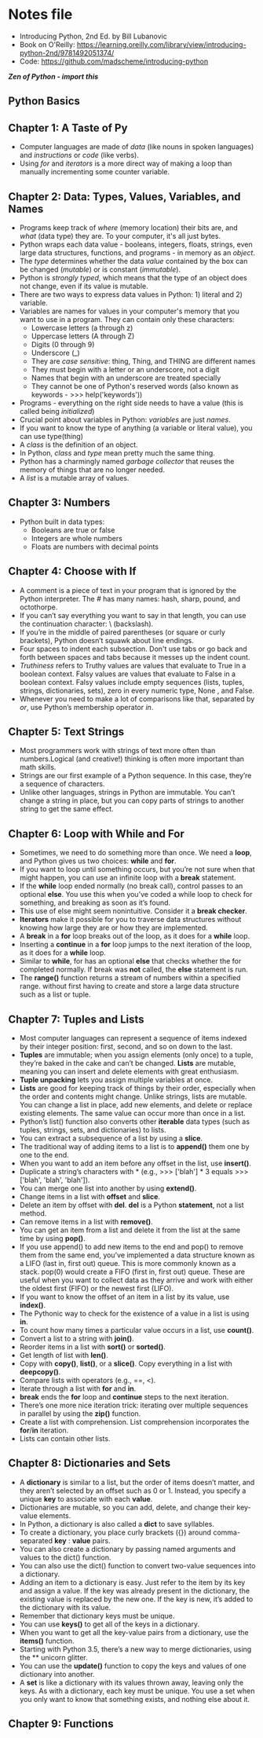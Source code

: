 # Notes file

- Introducing Python, 2nd Ed. by Bill Lubanovic
- Book on O'Reilly: https://learning.oreilly.com/library/view/introducing-python-2nd/9781492051374/
- Code: https://github.com/madscheme/introducing-python

***Zen of Python - import this***

## Python Basics

## Chapter 1: A Taste of Py

- Computer languages are made of *data* (like nouns in spoken languages) and *instructions* or *code* (like verbs).
- Using *for* and *iterators* is a more direct way of making a loop than manually incrementing some counter variable.

## Chapter 2: Data: Types, Values, Variables, and Names

- Programs keep track of *where* (memory location) their bits are, and *what* (data type) they are. To your computer, it's all just bytes.
- Python wraps each data value - booleans, integers, floats, strings, even large data structures, functions, and programs - in memory as an *object*.
- The *type* determines whether the data *value* contained by the box can be changed (*mutable*) or is constant (*immutable*).
- Python is *strongly typed*, which means that the type of an object does not change, even if its value is mutable.
- There are two ways to express data values in Python: 1) literal and 2) variable.
- Variables are names for values in your computer's memory that you want to use in a program. They can contain only these characters:
    - Lowercase letters (a through z)
    - Uppercase letters (A through Z)
    - Digits (0 through 9)
    - Underscore (_)
    - They are *case sensitive*: thing, Thing, and THING are different names
    - They must begin with a letter or an underscore, not a digit
    - Names that begin with an underscore are treated specially
    - They cannot be one of Python's reserved words (also known as keywords - >>> help('keywords'))
- Programs - everything on the right side needs to have a value (this is called being *initialized*)
- Crucial point about variables in Python: *variables* are just *names*.
- If you want to know the type of anything (a variable or literal value), you can use type(thing)
- A *class* is the definition of an object.
- In Python, *class* and *type* mean pretty much the same thing.
- Python has a charmingly named *garbage collector* that reuses the memory of things that are no longer needed.
- A *list* is a mutable array of values.

## Chapter 3: Numbers

- Python built in data types: 
    - Booleans are true or false
    - Integers are whole numbers
    - Floats are numbers with decimal points

## Chapter 4: Choose with If

- A comment is a piece of text in your program that is ignored by the Python interpreter. The *#* has many names: hash, sharp, pound, and octothorpe.
- If you can’t say everything you want to say in that length, you can use the continuation character: \ (backslash).
- If you’re in the middle of paired parentheses (or square or curly brackets), Python doesn’t squawk about line endings.
- Four spaces to indent each subsection. Don't use tabs or go back and forth between spaces and tabs because it messes up the indent count.
- *Truthiness* refers to Truthy values are values that evaluate to True in a boolean context. Falsy values are values that evaluate to False in a boolean context. Falsy values include empty sequences (lists, tuples, strings, dictionaries, sets), zero in every numeric type, None , and False.
- Whenever you need to make a lot of comparisons like that, separated by *or*, use Python’s membership operator *in*.

## Chapter 5: Text Strings

- Most programmers work with strings of text more often than numbers.Logical (and creative!) thinking is often more important than math skills.
- Strings are our first example of a Python sequence. In this case, they’re a sequence of characters.
- Unlike other languages, strings in Python are immutable. You can’t change a string in place, but you can copy parts of strings to another string to get the same effect.

## Chapter 6: Loop with While and For

- Sometimes, we need to do something more than once. We need a **loop**, and Python gives us two choices: **while** and **for**.
- If you want to loop until something occurs, but you’re not sure when that might happen, you can use an infinite loop with a **break** statement.
- If the **while** loop ended normally (no break call), control passes to an optional **else**. You use this when you’ve coded a while loop to check for something, and breaking as soon as it’s found.
- This use of else might seem nonintuitive. Consider it a **break checker**.
- **Iterators** make it possible for you to traverse data structures without knowing how large they are or how they are implemented.
- A **break** in a **for** loop breaks out of the loop, as it does for a **while** loop.
- Inserting a **continue** in a **for** loop jumps to the next iteration of the loop, as it does for a **while** loop.
- Similar to **while**, for has an optional **else** that checks whether the for completed normally. If break was **not** called, the **else** statement is run.
- The **range()** function returns a stream of numbers within a specified range. without first having to create and store a large data structure such as a list or tuple.

## Chapter 7: Tuples and Lists

- Most computer languages can represent a sequence of items indexed by their integer position: first, second, and so on down to the last.
- **Tuples** are immutable; when you assign elements (only once) to a tuple, they’re baked in the cake and can’t be changed. **Lists** are mutable, meaning you can insert and delete elements with great enthusiasm.
- **Tuple unpacking** lets you assign multiple variables at once.
- **Lists** are good for keeping track of things by their order, especially when the order and contents might change. Unlike strings, lists are mutable. You can change a list in place, add new elements, and delete or replace existing elements. The same value can occur more than once in a list.
- Python’s list() function also converts other **iterable** data types (such as tuples, strings, sets, and dictionaries) to lists.
-  You can extract a subsequence of a list by using a **slice**.
- The traditional way of adding items to a list is to **append()** them one by one to the end.
- When you want to add an item before any offset in the list, use **insert()**.
- Duplicate a string’s characters with * (e.g., >>> ['blah'] * 3 equals >>> ['blah', 'blah', 'blah']).
- You can merge one list into another by using **extend()**.
- Change items in a list with **offset** and **slice**.
- Delete an item by offset with **del**. **del** is a Python **statement**, not a list method.
- Can remove items in a list with **remove()**.
- You can get an item from a list and delete it from the list at the same time by using **pop()**.
- If you use append() to add new items to the end and pop() to remove them from the same end, you’ve implemented a data structure known as a LIFO (last in, first out) queue. This is more commonly known as a stack. pop(0) would create a FIFO (first in, first out) queue. These are useful when you want to collect data as they arrive and work with either the oldest first (FIFO) or the newest first (LIFO).
- If you want to know the offset of an item in a list by its value, use **index()**.
- The Pythonic way to check for the existence of a value in a list is using **in**.
- To count how many times a particular value occurs in a list, use **count()**.
- Convert a list to a string with **join()**.
- Reorder items in a list with **sort()** or **sorted()**.
- Get length of list with **len()**.
- Copy with **copy()**, **list()**, or a **slice()**. Copy everything in a list with **deepcopy()**.
- Compare lists with operators (e.g., ==, <).
- Iterate through a list with **for** and **in**.
- **break** ends the **for** loop and **continue** steps to the next iteration.
- There’s one more nice iteration trick: iterating over multiple sequences in parallel by using the **zip()** function.
- Create a list with comprehension. List comprehension incorporates the **for**/**in** iteration.
- Lists can contain other lists.

## Chapter 8: Dictionaries and Sets

- A **dictionary** is similar to a list, but the order of items doesn’t matter, and they aren’t selected by an offset such as 0 or 1. Instead, you specify a unique **key** to associate with each **value**.
- Dictionaries are mutable, so you can add, delete, and change their key-value elements.
- In Python, a dictionary is also called a **dict** to save syllables. 
- To create a dictionary, you place curly brackets ({}) around comma-separated **key** : **value** pairs. 
- You can also create a dictionary by passing named arguments and values to the dict() function.
- You can also use the dict() function to convert two-value sequences into a dictionary.
- Adding an item to a dictionary is easy. Just refer to the item by its key and assign a value. If the key was already present in the dictionary, the existing value is replaced by the new one. If the key is new, it’s added to the dictionary with its value.
- Remember that dictionary keys must be unique.
- You can use **keys()** to get all of the keys in a dictionary.
- When you want to get all the key-value pairs from a dictionary, use the **items()** function.
- Starting with Python 3.5, there’s a new way to merge dictionaries, using the ** unicorn glitter.
- You can use the **update()** function to copy the keys and values of one dictionary into another.
- A **set** is like a dictionary with its values thrown away, leaving only the keys. As with a dictionary, each key must be unique. You use a set when you only want to know that something exists, and nothing else about it.

## Chapter 9: Functions